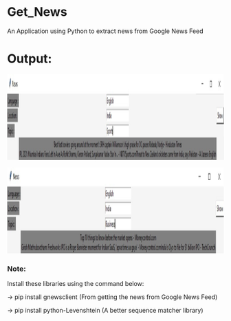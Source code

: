 # Get_News
An Application using Python to extract news from Google News Feed

# Output:

<p> 
<img src="o1.jpg" width="1000px" height="200px">
</p>

<p> 
<img src="o2.jpg" width="1000px" height="200px">
</p>

### Note:
Install these libraries using the command below:

-> pip install gnewsclient (From getting the news from Google News Feed)

-> pip install python-Levenshtein (A better sequence matcher library)

